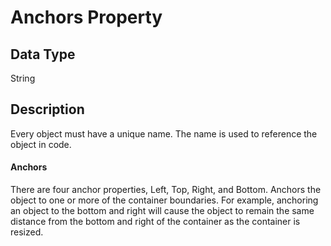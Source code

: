 # Anchors Property #
## Data Type ##
String
## Description ##
Every object must have a unique name. The name is used to reference the object in code.
#### Anchors
There are four anchor properties, Left, Top, Right, and Bottom. Anchors the object to one or more of the container boundaries. For example, anchoring an object to the bottom and right will cause the object to remain the same distance from the bottom and right of the container as the container is resized.
